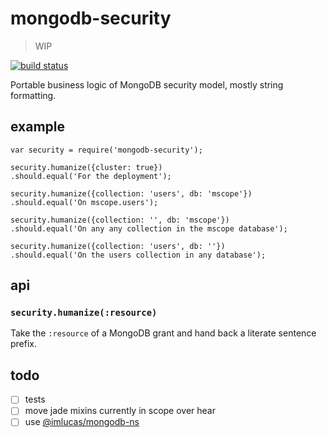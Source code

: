 # mongodb-security

> WIP

[![build status](https://secure.travis-ci.org/imlucas/mongodb-security.png)](http://travis-ci.org/imlucas/mongodb-security)

Portable business logic of MongoDB security model, mostly string formatting.

## example

```mocha-should
var security = require('mongodb-security');

security.humanize({cluster: true})
.should.equal('For the deployment');

security.humanize({collection: 'users', db: 'mscope'})
.should.equal('On mscope.users');

security.humanize({collection: '', db: 'mscope'})
.should.equal('On any any collection in the mscope database');

security.humanize({collection: 'users', db: ''})
.should.equal('On the users collection in any database');
```

## api

### `security.humanize(:resource)`

Take the `:resource` of a MongoDB grant and hand back a literate sentence prefix.

## todo

- [ ] tests
- [ ] move jade mixins currently in scope over hear
- [ ] use [@imlucas/mongodb-ns](http://github.com/imlucas/mongodb-ns)
